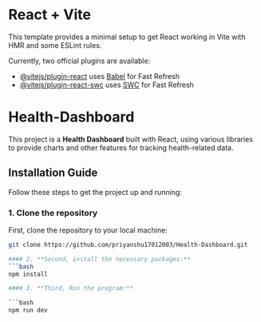 
# React + Vite

This template provides a minimal setup to get React working in Vite with HMR and some ESLint rules.

Currently, two official plugins are available:

- [@vitejs/plugin-react](https://github.com/vitejs/vite-plugin-react/blob/main/packages/plugin-react/README.md) uses [Babel](https://babeljs.io/) for Fast Refresh
- [@vitejs/plugin-react-swc](https://github.com/vitejs/vite-plugin-react-swc) uses [SWC](https://swc.rs/) for Fast Refresh


# Health-Dashboard

This project is a **Health Dashboard** built with React, using various libraries to provide charts and other features for tracking health-related data.

## Installation Guide

Follow these steps to get the project up and running:

### 1. Clone the repository

First, clone the repository to your local machine:

```bash
git clone https://github.com/priyanshu17012003/Health-Dashboard.git

#### 2. **Second, install the necessary packages:**
```bash
npm install

#### 3. **Third, Run the program:**

```bash
npm run dev

